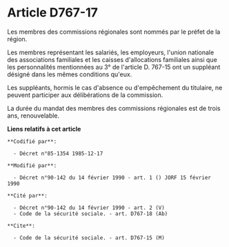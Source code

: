 # Article D767-17

Les membres des commissions régionales sont nommés par le préfet de la région.

Les membres représentant les salariés, les employeurs, l'union nationale des associations familiales et les caisses
d'allocations familiales ainsi que les personnalités mentionnées au 3° de l'article D. 767-15 ont un suppléant désigné dans
les mêmes conditions qu'eux.

Les suppléants, hormis le cas d'absence ou d'empêchement du titulaire, ne peuvent participer aux délibérations de la
commission.

La durée du mandat des membres des commissions régionales est de trois ans, renouvelable.

**Liens relatifs à cet article**

	**Codifié par**:

	  - Décret n°85-1354 1985-12-17

	**Modifié par**:

	  - Décret n°90-142 du 14 février 1990 - art. 1 () JORF 15 février 1990

	**Cité par**:

	  - Décret n°90-142 du 14 février 1990 - art. 2 (V)
	  - Code de la sécurité sociale. - art. D767-18 (Ab)

	**Cite**:

	  - Code de la sécurité sociale. - art. D767-15 (M)
